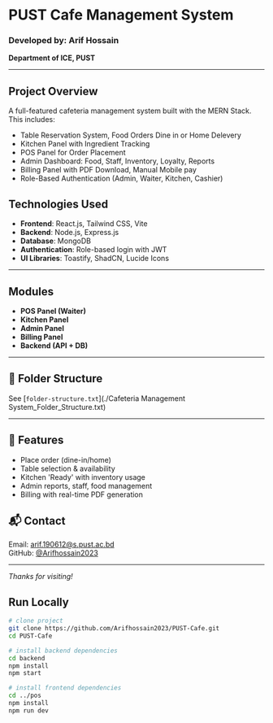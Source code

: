 # PUST Cafe Management System

### Developed by: Arif Hossain  
**Department of ICE, PUST**

---

##  Project Overview

A full-featured cafeteria management system built with the MERN Stack. This includes:

- Table Reservation System, Food Orders Dine in or Home Delevery
- Kitchen Panel with Ingredient Tracking
- POS Panel for Order Placement
- Admin Dashboard: Food, Staff, Inventory, Loyalty, Reports
- Billing Panel with PDF Download, Manual Mobile pay
- Role-Based Authentication (Admin, Waiter, Kitchen, Cashier)

##  Technologies Used

- **Frontend**: React.js, Tailwind CSS, Vite
- **Backend**: Node.js, Express.js
- **Database**: MongoDB
- **Authentication**: Role-based login with JWT
- **UI Libraries**: Toastify, ShadCN, Lucide Icons

---

##  Modules

- **POS Panel (Waiter)**
- **Kitchen Panel**
- **Admin Panel**
- **Billing Panel**
- **Backend (API + DB)**

---

## 📁 Folder Structure

See [`folder-structure.txt`](./Cafeteria Management System_Folder_Structure.txt)

---

## 🚀 Features

- Place order (dine-in/home)
- Table selection & availability
- Kitchen 'Ready' with inventory usage
- Admin reports, staff, food management
- Billing with real-time PDF generation

## 📬 Contact

Email: arif.190612@s.pust.ac.bd  
GitHub: [@Arifhossain2023](https://github.com/Arifhossain2023)

---

_Thanks for visiting!_

##  Run Locally

```bash
# clone project
git clone https://github.com/Arifhossain2023/PUST-Cafe.git
cd PUST-Cafe

# install backend dependencies
cd backend
npm install
npm start

# install frontend dependencies
cd ../pos
npm install
npm run dev
